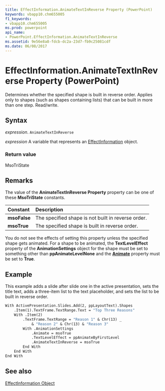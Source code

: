 ```yaml
---
title: EffectInformation.AnimateTextInReverse Property (PowerPoint)
keywords: vbapp10.chm655005
f1_keywords:
- vbapp10.chm655005
ms.prod: powerpoint
api_name:
- PowerPoint.EffectInformation.AnimateTextInReverse
ms.assetid: 9e56e8a8-fdcb-dc2a-23d7-fb9c25081cdf
ms.date: 06/08/2017
---
```



# EffectInformation.AnimateTextInReverse Property (PowerPoint)

Determines whether the specified shape is built in reverse order. Applies only to shapes (such as shapes containing lists) that can be built in more than one step. Read/write.


## Syntax

 _expression_. `AnimateTextInReverse`

 _expression_ A variable that represents an [EffectInformation](./PowerPoint.EffectInformation.md) object.


### Return value

MsoTriState


## Remarks

The value of the  **AnimateTextInReverse Property** property can be one of these **MsoTriState** constants.



|**Constant**|**Description**|
|:-----|:-----|
|**msoFalse**| The specified shape is not built in reverse order.|
|**msoTrue**| The specified shape is built in reverse order.|

You do not see the effects of setting this property unless the specified shape gets animated. For a shape to be animated, the  **TextLevelEffect** property of the **AnimationSettings** object for the shape must be set to something other than **ppAnimateLevelNone** and the **[Animate](PowerPoint.AnimationSettings.Animate.md)** property must be set to **True**.


## Example

This example adds a slide after slide one in the active presentation, sets the title text, adds a three-item list to the text placeholder, and sets the list to be built in reverse order.


```vb
With ActivePresentation.Slides.Add(2, ppLayoutText).Shapes
    .Item(1).TextFrame.TextRange.Text = "Top Three Reasons"
    With .Item(2)
        .TextFrame.TextRange = "Reason 1" & Chr(13) _
            & "Reason 2" & Chr(13) & "Reason 3"
        With .AnimationSettings
            .Animate = msoTrue
            .TextLevelEffect = ppAnimateByFirstLevel
            .AnimateTextInReverse = msoTrue
        End With
    End With
End With
```


## See also


[EffectInformation Object](PowerPoint.EffectInformation.md)


